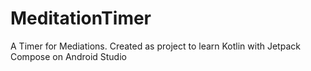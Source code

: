 # MeditationTimer
A Timer for Mediations. Created as project to learn Kotlin with Jetpack Compose on Android Studio
